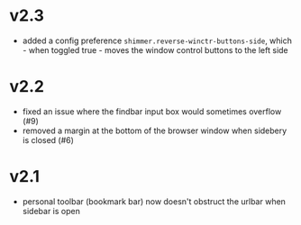 # v2.3
 - added a config preference `shimmer.reverse-winctr-buttons-side`, which - when toggled true - moves the window control buttons to the left side

# v2.2
 - fixed an issue where the findbar input box would sometimes overflow (#9)
 - removed a margin at the bottom of the browser window when sidebery is closed (#6)

# v2.1
 - personal toolbar (bookmark bar) now doesn't obstruct the urlbar when sidebar is open